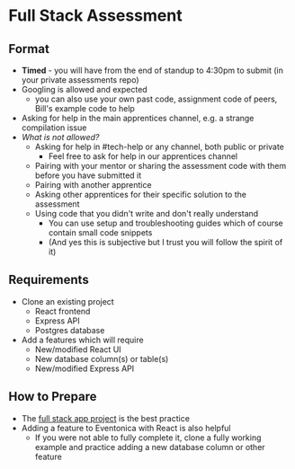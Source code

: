 # Full Stack Assessment

## Format
- **Timed** - you will have from the end of standup to 4:30pm to submit (in your private assessments repo)
- Googling is allowed and expected
  - you can also use your own past code, assignment code of peers, Bill's example code to help
- Asking for help in the main apprentices channel, e.g. a strange compilation issue
- _What is not allowed?_
  - Asking for help in #tech-help or any channel, both public or private
    - Feel free to ask for help in our apprentices channel
  - Pairing with your mentor or sharing the assessment code with them before you have submitted it
  - Pairing with another apprentice
  - Asking other apprentices for their specific solution to the assessment
  - Using code that you didn't write and don't really understand
    - You can use setup and troubleshooting guides which of course contain small code snippets
    - (And yes this is subjective but I trust you will follow the spirit of it)

## Requirements

- Clone an existing project
  - React frontend
  - Express API
  - Postgres database
- Add a features which will require
  - New/modified React UI
  - New database column(s) or table(s)
  - New/modified Express API
  
 ## How to Prepare
 
 - The [full stack app project](./mern-pern-project.md) is the best practice
 - Adding a feature to Eventonica with React is also helpful
   - If you were not able to fully complete it, clone a fully working example and practice adding a new database column or other feature
